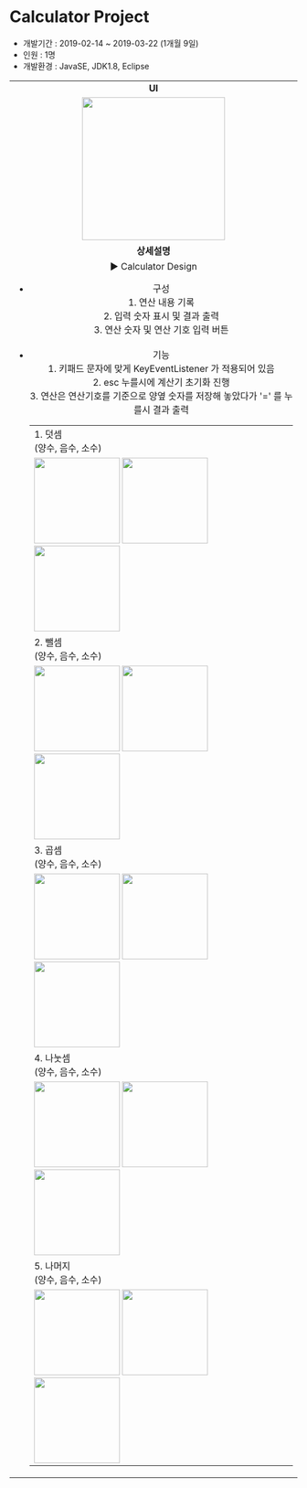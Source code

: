 <h1>Calculator Project</h1>
<ul>
  <li>개발기간 : 2019-02-14 ~ 2019-03-22 (1개월 9일)</li>
  <li>인원 : 1명</li>
  <li>개발환경 : JavaSE, JDK1.8, Eclipse</li>
</ul>

<table style="text-align:center;">
  <tr>
    <td align="center"><b>UI</b></td>
  </tr>
  <tr>
     <td>
    <img src="https://blogfiles.pstatic.net/MjAxOTA1MDdfMjc4/MDAxNTU3MjA4NzgzNzcx.xjmH5qEAspFcDgAypmif4J69xAuGkGn_mNXUJihBwUUg.zcfgayGbA1heNmMKnAx_G4w7HkHyagZEcF-g4A9z2-sg.PNG.phh_92/calc.png?type=w2" width="250px"/>
    </td>
  </tr>
  <tr>
    <td align="center"><b>상세설명</b></td>
  </tr>
  <tr>
    <td>
      ▶ Calculator Design<br>
      <ul>
        <li>구성</li>
         1. 연산 내용 기록<br>
         2. 입력 숫자 표시 및 결과 출력<br>
         3. 연산 숫자 및 연산 기호 입력 버튼<br><br>
        <li>기능</li>
         1. 키패드 문자에 맞게 KeyEventListener 가 적용되어 있음<br>
         2. esc 누를시에 계산기 초기화 진행<br>
         3. 연산은 연산기호를 기준으로 양옆 숫자를 저장해 놓았다가 '=' 를 누를시 결과 출력<br>
        <table>
          <tr>
            <td>
              1. 덧셈<br>(양수, 음수, 소수)
            </td>
          </tr>
          <tr>
            <td>
              <img src="https://blogfiles.pstatic.net/MjAxOTA1MDdfMjE3/MDAxNTU3MjA5NzE0NDYx.ChRYlGaSOjhrV08JTl3ULH7sJ7dTvnVrLvBfhcBNxfQg.UlL6tFvrvZdiLNaU6GMbhLZc0HIx6nqxuUwYWGHEkoEg.PNG.phh_92/%EC%96%91%EC%88%98_%EB%8D%A7%EC%85%88.png?type=w2" width="150px"/>
              <img src="https://blogfiles.pstatic.net/MjAxOTA1MDdfMTMy/MDAxNTU3MjA5NzE0MTgz.20pr2inHZX4h08j8XjLeR2e2As5qdbEjQQkB_RhrMqog.5TUIzKIo9BbVI0pKf8O7638z76jh_nDKLEDoHAQMHfAg.PNG.phh_92/%EC%96%91_%EC%9D%8C%EC%88%98_%EB%8D%A7%EC%85%88.png?type=w2" width="150px"/>
              <img src="https://blogfiles.pstatic.net/MjAxOTA1MDdfMTQg/MDAxNTU3MjA5NzEzODE5.QYuWMnCMEHU4Xkn3MU7drYO750Vp4l9AYnkA119HDV4g.kNDD11dAXreCXb3j98CWZMYruG8IMBgcmIu860fA5k0g.PNG.phh_92/%EC%86%8C%EC%88%98_%EB%8D%A7%EC%85%88.png?type=w2" width="150px"/>
            </td>
          </tr>
          <tr>
            <td>
              2. 뺄셈<br>(양수, 음수, 소수)
            </td>
          </tr>
          <tr>
            <td>
              <img src="https://blogfiles.pstatic.net/MjAxOTA1MDdfMTQ3/MDAxNTU3MjA5NzI3MzU0.Ont2Cbix8OZ9luf_f0eWkJqGSw9v5AFKLUVYRwtW9gUg.plBQP6q2u0-lfMjUlF0srkxE5LlaFsFoc0nlQW4z3Ggg.PNG.phh_92/%EC%96%91%EC%88%98_%EB%BA%84%EC%85%88.png?type=w2" width="150px"/>
              <img src="https://blogfiles.pstatic.net/MjAxOTA1MDdfMjk4/MDAxNTU3MjA5NzI3NTI5.dy4NylQdYNq5bRNb31T5Kx4A1dmx00lpI3ipbzHyH5Ug.78lOmeX6_BnL6D3rmOWexDkTWcJLQeT0sVUQYFtOhhcg.PNG.phh_92/%EC%9D%8C%EC%88%98_%EB%BA%84%EC%85%88.png?type=w2" width="150px"/>
              <img src="https://blogfiles.pstatic.net/MjAxOTA1MDdfMzYg/MDAxNTU3MjA5NzI3MTUz.Y6pf1dwQD-G2L6r9nRYY3J-PI0oJrb0Soe83WhLT3HMg.kGqORyy287mOsfIG00DruM8MJh0lvEF2wKu40bzs2fYg.PNG.phh_92/%EC%86%8C%EC%88%98_%EB%BA%84%EC%85%88.png?type=w2" width="150px"/>
            </td>
          </tr>
          <tr>
            <td>
              3. 곱셈<br>(양수, 음수, 소수)
            </td>
          </tr>
          <tr>
            <td>
              <img src="https://blogfiles.pstatic.net/MjAxOTA1MDdfNzMg/MDAxNTU3MjA5NzM5ODA3.AZ-1tGGhowqfLPmvFuf-YVWV_wF1OXNMLNPnAsEzaBgg._sdjaegaCNQJ0BnnJaCgBh0i2fRqNjKKyxdxCfLva5Qg.PNG.phh_92/%EC%96%91%EC%88%98_%EA%B3%B1%EC%85%88.png?type=w2" width="150px"/>
              <img src="https://blogfiles.pstatic.net/MjAxOTA1MDdfNjUg/MDAxNTU3MjA5NzM5OTk0.trKcMPkGzvGw8arivXsY38v8P8pkqDPqPEnjIr-Lvakg.QxZRkrzky6qG1YgxHGxp2GduutcWS_qi09B5kCUaf54g.PNG.phh_92/%EC%9D%8C%EC%88%98_%EA%B3%B1%EC%85%88.png?type=w2" width="150px"/>
              <img src="https://blogfiles.pstatic.net/MjAxOTA1MDdfMzkg/MDAxNTU3MjA5NzM5NjIx.WyiwADGyuItoFPd-Ix1hK21z6FEROZjCseHpXoIE2qkg.faNDDqi5uZiOeIxx_tUt8VYXa0BCOEFXuqvPajKRSS8g.PNG.phh_92/%EC%86%8C%EC%88%98_%EA%B3%B1%EC%85%88.png?type=w2" width="150px"/>
            </td>
          </tr>
          <tr>
            <td>
              4. 나눗셈<br>(양수, 음수, 소수)
            </td>
          </tr>
          <tr>
            <td>
              <img src="https://blogfiles.pstatic.net/MjAxOTA1MDdfMTI5/MDAxNTU3MjA5NzUxMzEx.mBbyyZ00eBso-adhI7vEUEcwpSZY4-redv5eJzYc87gg.9p4nsGJDhKn2VrWHwFGYW5qHEcBWiyXP2R0Tb7pxFpcg.PNG.phh_92/%EC%96%91%EC%88%98_%EB%82%98%EB%88%97%EC%85%88.png?type=w2" width="150px"/>
              <img src="https://blogfiles.pstatic.net/MjAxOTA1MDdfMjgx/MDAxNTU3MjA5NzUxNTMy.Bl7VNqblN9xehzKEHzChYD7QZEMqaljwVXsTXT5usQEg.OeraOqwomZCxYaFq6ak4wm5ukL7Z8Gd1eMdLPg_oCicg.PNG.phh_92/%EC%9D%8C%EC%88%98_%EB%82%98%EB%88%97%EC%85%88.png?type=w2" width="150px"/>
              <img src="https://blogfiles.pstatic.net/MjAxOTA1MDdfMTEy/MDAxNTU3MjA5NzUxMDg4.LgcXXR8hCQsjIhjKD7PUddP7iiiiZIXh53zfxMM5ik8g.ySWlN0hxtj3XhxGR10N0bjacmvGJQgaSVACQ_rowCOwg.PNG.phh_92/%EC%86%8C%EC%88%98_%EB%82%98%EB%88%97%EC%85%88.png?type=w2" width="150px"/>
            </td>
          </tr>
          <tr>
            <td>
              5. 나머지<br>(양수, 음수, 소수)
            </td>
          </tr>
          <tr>
            <td>
              <img src="https://blogfiles.pstatic.net/MjAxOTA1MDdfMTkg/MDAxNTU3MjA5NzYyNTM2.KilSSe9MbjseeAkBFdI9XYNdVomVTToBGDXXyJB8zmAg.7mXqCrh3zs60RAg6z2NfAfS38klbt2NNIDzn_QTn-7Ig.PNG.phh_92/%EC%96%91%EC%88%98_%EB%82%98%EB%A8%B8%EC%A7%80.png?type=w2" width="150px"/>
              <img src="https://blogfiles.pstatic.net/MjAxOTA1MDdfMjE0/MDAxNTU3MjA5NzYyNzcw.5mB9kTO3LE1GtoOdjYBigyT6uUqUjdEXxMy11ZITmIgg.jgayzIuFxCUP2s2fbSD6q9TbOEn7Ka1nmirx3WBtLzsg.PNG.phh_92/%EC%9D%8C%EC%88%98_%EB%82%98%EB%A8%B8%EC%A7%80.png?type=w2" width="150px"/>
              <img src="https://blogfiles.pstatic.net/MjAxOTA1MDdfNTAg/MDAxNTU3MjA5NzYyMzM4.uCoGZ_-ckdbo4GJLmUqSU0G0GbJXhu-pMZnmhvLbKtcg.gljaFgn-LHV_FH18hRjBmGLV8QXbf3rc8ZLrof6BGiUg.PNG.phh_92/%EC%86%8C%EC%88%98_%EB%82%98%EB%A8%B8%EC%A7%80.png?type=w2" width="150px"/>
            </td>
          </tr>
        </table>
      </ul>
    </td>
  </tr>
</table>
